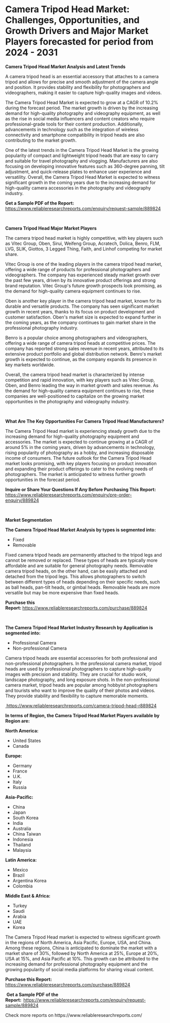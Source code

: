<p><h1>Camera Tripod Head Market: Challenges, Opportunities, and Growth Drivers and Major Market Players forecasted for period from 2024 - 2031</h1></p><p><strong>Camera Tripod Head Market Analysis and Latest Trends</strong></p>
<p><p>A camera tripod head is an essential accessory that attaches to a camera tripod and allows for precise and smooth adjustment of the camera angle and position. It provides stability and flexibility for photographers and videographers, making it easier to capture high-quality images and videos.</p><p>The Camera Tripod Head Market is expected to grow at a CAGR of 10.2% during the forecast period. The market growth is driven by the increasing demand for high-quality photography and videography equipment, as well as the rise in social media influencers and content creators who require professional-grade tools for their content production. Additionally, advancements in technology such as the integration of wireless connectivity and smartphone compatibility in tripod heads are also contributing to the market growth.</p><p>One of the latest trends in the Camera Tripod Head Market is the growing popularity of compact and lightweight tripod heads that are easy to carry and suitable for travel photography and vlogging. Manufacturers are also focusing on developing innovative features such as 360-degree panning, tilt adjustment, and quick-release plates to enhance user experience and versatility. Overall, the Camera Tripod Head Market is expected to witness significant growth in the coming years due to the increasing demand for high-quality camera accessories in the photography and videography industry.</p></p>
<p><strong>Get a Sample PDF of the Report:&nbsp;</strong> <a href="https://www.reliableresearchreports.com/enquiry/request-sample/889824">https://www.reliableresearchreports.com/enquiry/request-sample/889824</a></p>
<p>&nbsp;</p>
<p><strong>Camera Tripod Head Major Market Players</strong></p>
<p><p>The camera tripod head market is highly competitive, with key players such as Vitec Group, Oben, Sirui, Weifeng Group, Acratech, Dolica, Benro, FLM, LVG, SLIK, Giottos, 3 Legged Thing, Faith, and Linhof competing for market share. </p><p>Vitec Group is one of the leading players in the camera tripod head market, offering a wide range of products for professional photographers and videographers. The company has experienced steady market growth over the past few years, driven by its innovative product offerings and strong brand reputation. Vitec Group's future growth prospects look promising, as the demand for high-quality camera equipment continues to rise.</p><p>Oben is another key player in the camera tripod head market, known for its durable and versatile products. The company has seen significant market growth in recent years, thanks to its focus on product development and customer satisfaction. Oben's market size is expected to expand further in the coming years, as the company continues to gain market share in the professional photography industry.</p><p>Benro is a popular choice among photographers and videographers, offering a wide range of camera tripod heads at competitive prices. The company has reported strong sales revenue in recent years, attributed to its extensive product portfolio and global distribution network. Benro's market growth is expected to continue, as the company expands its presence in key markets worldwide.</p><p>Overall, the camera tripod head market is characterized by intense competition and rapid innovation, with key players such as Vitec Group, Oben, and Benro leading the way in market growth and sales revenue. As the demand for high-quality camera equipment continues to rise, these companies are well-positioned to capitalize on the growing market opportunities in the photography and videography industry.</p></p>
<p>&nbsp;</p>
<p><strong>What Are The Key Opportunities For Camera Tripod Head Manufacturers?</strong></p>
<p><p>The Camera Tripod Head market is experiencing steady growth due to the increasing demand for high-quality photography equipment and accessories. The market is expected to continue growing at a CAGR of around 5% in the coming years, driven by advancements in technology, rising popularity of photography as a hobby, and increasing disposable income of consumers. The future outlook for the Camera Tripod Head market looks promising, with key players focusing on product innovation and expanding their product offerings to cater to the evolving needs of photographers. The market is anticipated to witness further growth opportunities in the forecast period.</p></p>
<p><strong>Inquire or Share Your Questions If Any Before Purchasing This Report:</strong> <a href="https://www.reliableresearchreports.com/enquiry/pre-order-enquiry/889824">https://www.reliableresearchreports.com/enquiry/pre-order-enquiry/889824</a></p>
<p>&nbsp;</p>
<p><strong>Market Segmentation</strong></p>
<p><strong>The Camera Tripod Head Market Analysis by types is segmented into:</strong></p>
<p><ul><li>Fixed</li><li>Removable</li></ul></p>
<p><p>Fixed camera tripod heads are permanently attached to the tripod legs and cannot be removed or replaced. These types of heads are typically more affordable and are suitable for general photography needs. Removable camera tripod heads, on the other hand, can be easily attached and detached from the tripod legs. This allows photographers to switch between different types of heads depending on their specific needs, such as ball heads, pan-tilt heads, or gimbal heads. Removable heads are more versatile but may be more expensive than fixed heads.</p></p>
<p><strong>Purchase this Report:&nbsp;</strong><a href="https://www.reliableresearchreports.com/purchase/889824">https://www.reliableresearchreports.com/purchase/889824</a></p>
<p>&nbsp;</p>
<p><strong>The Camera Tripod Head Market Industry Research by Application is segmented into:</strong></p>
<p><ul><li>Professional Camera</li><li>Non-professional Camera</li></ul></p>
<p><p>Camera tripod heads are essential accessories for both professional and non-professional photographers. In the professional camera market, tripod heads are used by professional photographers to capture high-quality images with precision and stability. They are crucial for studio work, landscape photography, and long exposure shots. In the non-professional camera market, tripod heads are popular among hobbyist photographers and tourists who want to improve the quality of their photos and videos. They provide stability and flexibility to capture memorable moments.</p></p>
<p><a href="https://www.reliableresearchreports.com/camera-tripod-head-r889824">&nbsp;https://www.reliableresearchreports.com/camera-tripod-head-r889824</a></p>
<p><strong>In terms of Region, the Camera Tripod Head Market Players available by Region are:</strong></p>
<p>
    <p> <strong> North America: </strong>
        <ul>
            <li>United States</li>
            <li>Canada</li>
        </ul>
        </p> 
    <p> <strong> Europe: </strong>
        <ul>
            <li>Germany</li>
            <li>France</li>
            <li>U.K.</li>
            <li>Italy</li>
            <li>Russia</li>
        </ul>
        </p> 
    <p> <strong> Asia-Pacific: </strong>
        <ul>
            <li>China</li>
            <li>Japan</li>
            <li>South Korea</li>
            <li>India</li>
            <li>Australia</li>
            <li>China Taiwan</li>
            <li>Indonesia</li>
            <li>Thailand</li>
            <li>Malaysia</li>
        </ul>
        </p> 
    <p> <strong> Latin America: </strong>
        <ul>
            <li>Mexico</li>
            <li>Brazil</li>
            <li>Argentina Korea</li>
            <li>Colombia</li>
        </ul>
        </p> 
    <p> <strong> Middle East & Africa: </strong>
        <ul>
            <li>Turkey</li>
            <li>Saudi</li>
            <li>Arabia</li>
            <li>UAE</li>
            <li>Korea</li>
        </ul>
    </p>
    </p>
<p><p>The Camera Tripod Head market is expected to witness significant growth in the regions of North America, Asia Pacific, Europe, USA, and China. Among these regions, China is anticipated to dominate the market with a market share of 30%, followed by North America at 25%, Europe at 20%, USA at 15%, and Asia Pacific at 10%. This growth can be attributed to the increasing demand for professional photography equipment and the growing popularity of social media platforms for sharing visual content.</p></p>
<p><strong>Purchase this Report: </strong><a href="https://www.reliableresearchreports.com/purchase/889824">https://www.reliableresearchreports.com/purchase/889824</a></p>
<p>&nbsp;<strong>Get a Sample PDF of the Report:&nbsp;&nbsp;</strong><a href="https://www.reliableresearchreports.com/enquiry/request-sample/889824">https://www.reliableresearchreports.com/enquiry/request-sample/889824</a></p>
<p><strong></strong></p>
<p>Check more reports on https://www.reliableresearchreports.com/</p>